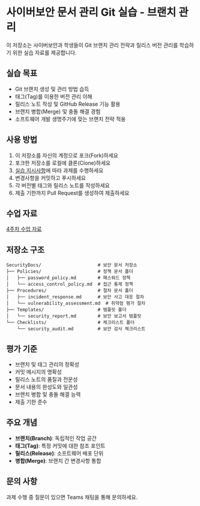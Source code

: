 # 사이버보안 문서 관리 Git 실습 - 브랜치 관리

이 저장소는 사이버보안과 학생들이 Git 브랜치 관리 전략과 릴리스 버전 관리를 학습하기 위한 실습 자료를 제공합니다.

## 실습 목표
- Git 브랜치 생성 및 관리 방법 습득
- 태그(Tag)를 이용한 버전 관리 이해
- 릴리스 노트 작성 및 GitHub Release 기능 활용
- 브랜치 병합(Merge) 및 충돌 해결 경험
- 소프트웨어 개발 생명주기에 맞는 브랜치 전략 적용

## 사용 방법
1. 이 저장소를 자신의 계정으로 포크(Fork)하세요
2. 포크한 저장소를 로컬에 클론(Clone)하세요
3. [실습 지시사항](./assignment-02.md)에 따라 과제를 수행하세요
4. 변경사항을 커밋하고 푸시하세요
5. 각 버전별 태그와 릴리스 노트를 작성하세요
6. 제출 기한까지 Pull Request를 생성하여 제출하세요

## 수업 자료
[4주차 수업 자료](https://gamma.app/docs/Git--msuglst588e6fed)

## 저장소 구조
```
SecurityDocs/                     # 보안 문서 저장소
├── Policies/                     # 정책 문서 폴더
│   ├── password_policy.md        # 패스워드 정책
│   └── access_control_policy.md  # 접근 통제 정책
├── Procedures/                   # 절차 문서 폴더
│   ├── incident_response.md      # 보안 사고 대응 절차
│   └── vulnerability_assessment.md  # 취약점 평가 절차
├── Templates/                    # 템플릿 폴더
│   └── security_report.md        # 보안 보고서 템플릿
└── Checklists/                   # 체크리스트 폴더
    └── security_audit.md         # 보안 감사 체크리스트
```

## 평가 기준
- 브랜치 및 태그 관리의 정확성
- 커밋 메시지의 명확성
- 릴리스 노트의 품질과 전문성
- 문서 내용의 완성도와 일관성
- 브랜치 병합 및 충돌 해결 능력
- 제출 기한 준수

## 주요 개념
- **브랜치(Branch)**: 독립적인 작업 공간
- **태그(Tag)**: 특정 커밋에 대한 참조 포인트
- **릴리스(Release)**: 소프트웨어 배포 단위
- **병합(Merge)**: 브랜치 간 변경사항 통합

## 문의 사항
과제 수행 중 질문이 있으면 Teams 채팅을 통해 문의하세요.
